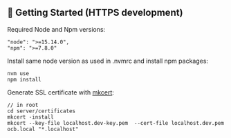 ## 👶 Getting Started (HTTPS development)

Required Node and Npm versions:

```
"node": ">=15.14.0",
"npm": ">=7.8.0"
```

Install same node version as used in .nvmrc and install npm packages:

```
nvm use
npm install
```

Generate SSL certificate with [mkcert](https://github.com/FiloSottile/mkcert):

```
// in root
cd server/certificates
mkcert -install
mkcert --key-file localhost.dev-key.pem  --cert-file localhost.dev.pem ocb.local "*.localhost"
```
